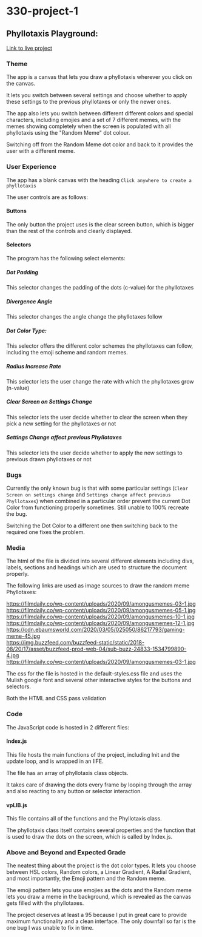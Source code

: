# 330-project-1

## Phyllotaxis Playground:

[Link to live project](https://people.rit.edu/~vp2350/330/330-project-1-master/)

### Theme

The app is a canvas that lets you draw a phyllotaxis wherever you click on the canvas. 

It lets you switch between several settings and choose whether to apply these settings to the previous phyllotaxes or only the newer ones.

The app also lets you switch between different different colors and special characters, including emojies and a set of 7 different memes, with the memes showing completely when the screen is populated with all phyllotaxis using the "Random Meme" dot colour. 

Switching off from the Random Meme dot color and back to it provides the user with a different meme. 

### User Experience

The app has a blank canvas with the heading `Click anywhere to create a phyllotaxis`

The user controls are as follows:

#### Buttons

The only button the project uses is the clear screen button, which is bigger than the rest of the controls and clearly displayed.

#### Selectors

The program has the following select elements:


##### Dot Padding

This selector changes the padding of the dots (c-value) for the phyllotaxes

##### Divergence Angle

This selector changes the angle change the phyllotaxes follow 

##### Dot Color Type:

This selector offers the different color schemes the phyllotaxes can follow, including the emoji scheme and random memes. 

##### Radius Increase Rate

This selector lets the user change the rate with which the phyllotaxes grow (n-value)

##### Clear Screen on Settings Change

This selector lets the user decide whether to clear the screen when they pick a new setting for the phyllotaxes or not

##### Settings Change affect previous Phyllotaxes

This selector lets the user decide whether to apply the new settings to previous drawn phyllotaxes or not

### Bugs

Currently the only known bug is that with some particular settings (`Clear Screen on settings change` and `Settings change affect previous Phyllotaxes`) when combined in a particular order prevent
the current Dot Color from functioning properly sometimes. Still unable to 100% recreate the bug.

Switching the Dot Color to a different one then switching back to the required one fixes the problem. 

### Media

The html of the file is divided into several different elements including divs, labels, sections and headings which are used to structure the document properly.

The following links are used as image sources to draw the random meme Phyllotaxes:

https://filmdaily.co/wp-content/uploads/2020/09/amongusmemes-03-1.jpg   
https://filmdaily.co/wp-content/uploads/2020/09/amongusmemes-05-1.jpg   
https://filmdaily.co/wp-content/uploads/2020/09/amongusmemes-10-1.jpg       
https://filmdaily.co/wp-content/uploads/2020/09/amongusmemes-12-1.jpg   
https://cdn.ebaumsworld.com/2020/03/05/025050/86217793/gaming-meme-45.jpg     
https://img.buzzfeed.com/buzzfeed-static/static/2018-08/20/17/asset/buzzfeed-prod-web-04/sub-buzz-24833-1534799890-4.jpg       
https://filmdaily.co/wp-content/uploads/2020/09/amongusmemes-03-1.jpg  

The css for the file is hosted in the default-styles.css file and uses the Mulish google font and several other interactive styles for the buttons and selectors.

Both the HTML and CSS pass validation

### Code

The JavaScript code is hosted in 2 different files:

#### Index.js

This file hosts the main functions of the project, including Init and the update loop, and is wrapped in an IIFE.

The file has an array of phyllotaxis class objects.

It takes care of drawing the dots every frame by looping through the array and also reacting to any button or selector interaction.


#### vpLIB.js

This file contains all of the functions and the Phyllotaxis class.

The phyllotaxis class itself contains several properties and the function that is used to draw the dots on the screen, which is called by Index.js.

### Above and Beyond and Expected Grade

The neatest thing about the project is the dot color types. It lets you choose between HSL colors, Random colors, a Linear Gradient, A Radial Gradient, and most importantly, the Emoji pattern and the Random meme. 

The emoji pattern lets you use emojies as the dots and the Random meme lets you draw a meme in the background, which is revealed as the canvas gets filled with the phyllotaxes.

The project deserves at least a 95 because I put in great care to provide maximum functionality and a clean interface. The only downfall so far is the one bug I was unable to fix in time.
